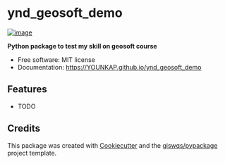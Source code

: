 # ynd_geosoft_demo


[![image](https://img.shields.io/pypi/v/ynd_geosoft_demo.svg)](https://pypi.python.org/pypi/ynd_geosoft_demo)


**Python package to test my skill on geosoft course**


-   Free software: MIT license
-   Documentation: https://YOUNKAP.github.io/ynd_geosoft_demo
    

## Features

-   TODO

## Credits

This package was created with [Cookiecutter](https://github.com/cookiecutter/cookiecutter) and the [giswqs/pypackage](https://github.com/giswqs/pypackage) project template.
